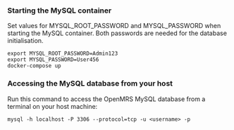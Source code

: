 ### Starting the MySQL container
Set values for MYSQL\_ROOT\_PASSWORD and MYSQL\_PASSWORD when starting
the MySQL container. Both passwords are needed for the database initialisation.

```
export MYSQL_ROOT_PASSWORD=Admin123
export MYSQL_PASSWORD=User456
docker-compose up
```

### Accessing the MySQL database from your host
Run this command to access the OpenMRS MySQL database from a terminal on your host machine:

```
mysql -h localhost -P 3306 --protocol=tcp -u <username> -p
```
